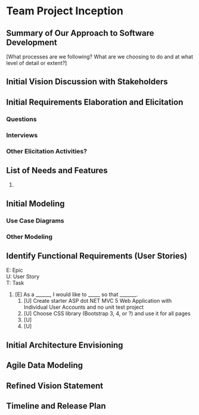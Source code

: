 Team Project Inception
=====================================

## Summary of Our Approach to Software Development

[What processes are we following?  What are we choosing to do and at what level of detail or extent?]

## Initial Vision Discussion with Stakeholders

## Initial Requirements Elaboration and Elicitation

### Questions


### Interviews

### Other Elicitation Activities?

## List of Needs and Features

1. 


## Initial Modeling

### Use Case Diagrams

### Other Modeling

## Identify Functional Requirements (User Stories)

E: Epic  
U: User Story  
T: Task  

1. [E] As a ______, I would like to _____ so that _______.
   1. [U] Create starter ASP dot NET MVC 5 Web Application with Individual User Accounts and no unit test project
   2. [U] Choose CSS library (Bootstrap 3, 4, or ?) and use it for all pages
   3. [U] 
   4. [U] 

## Initial Architecture Envisioning

## Agile Data Modeling

## Refined Vision Statement

## Timeline and Release Plan
